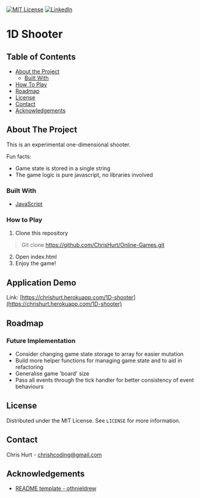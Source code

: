 

<!-- https://www.markdownguide.org/basic-syntax/#reference-style-links -->
<!-- PROJECT SHIELDS -->
<!-- [![Contributors][contributors-shield]][contributors-url] -->
<!-- [![Forks][forks-shield]][forks-url] -->
<!-- [![Stargazers][stars-shield]][stars-url] -->
<!-- [![Issues][issues-shield]][issues-url] -->
[![MIT License][license-shield]][license-url]
[![LinkedIn][linkedin-shield]][linkedin-url]



# 1D Shooter

<!-- TABLE OF CONTENTS -->
## Table of Contents

* [About the Project](#about-the-project)
  * [Built With](#built-with)
* [How To Play](#how-to-play)
* [Roadmap](#roadmap)
* [License](#license)
* [Contact](#contact)
* [Acknowledgements](#acknowledgements)



<!-- ABOUT THE PROJECT -->
## About The Project

This is an experimental one-dimensional shooter.

Fun facts:
* Game state is stored in a single string
* The game logic is pure javascript, no libraries involved

### Built With
* [JavaScript](https://www.javascript.com/)

### How to Play

1. Clone this repository
> Git clone https://github.com/ChrisHurt/Online-Games.git
2. Open index.html
3. Enjoy the game!


## Application Demo
Link: [https://chrishurt.herokuapp.com/1D-shooter](https://chrishurt.herokuapp.com/1D-shooter)

<!-- ROADMAP -->
## Roadmap

### Future Implementation

- Consider changing game state storage to array for easier mutation
- Build more helper functions for managing game state and to aid in refactoring
- Generalise game 'board' size
- Pass all events through the tick handler for better consistency of event behaviours  

<!-- LICENSE -->
## License
Distributed under the MIT License. See `LICENSE` for more information.


<!-- CONTACT -->
## Contact

Chris Hurt - chrishcoding@gmail.com

<!-- ACKNOWLEDGEMENTS -->
## Acknowledgements
* [README template - othnieldrew](https://github.com/othneildrew/Best-README-Template)



[license-shield]: https://img.shields.io/github/license/othneildrew/Best-README-Template.svg?style=flat-square
[license-url]: https://github.com/ChrisHurt/Best-README-Template/blob/master/LICENSE.txt
[linkedin-shield]: https://img.shields.io/badge/-LinkedIn-black.svg?style=flat-square&logo=linkedin&colorB=555
[linkedin-url]: https://linkedin.com/in/christopher-hurt/
